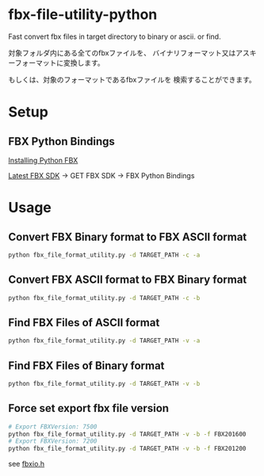 # fbx-file-utility-python
Fast convert fbx files in target directory to binary or ascii. or find.

対象フォルダ内にある全てのfbxファイルを、
バイナリフォーマット又はアスキーフォーマットに変換します。

もしくは、対象のフォーマットであるfbxファイルを
検索することができます。

# Setup

## FBX Python Bindings

[Installing Python FBX](http://help.autodesk.com/view/FBX/2020/ENU/?guid=FBX_Developer_Help_scripting_with_python_fbx_installing_python_fbx_html)

[Latest FBX SDK](https://www.autodesk.com/products/fbx/overview) -> GET FBX SDK -> FBX Python Bindings

# Usage

## Convert FBX Binary format to FBX ASCII format
```bash
python fbx_file_format_utility.py -d TARGET_PATH -c -a
```

## Convert FBX ASCII format to FBX Binary format
```bash
python fbx_file_format_utility.py -d TARGET_PATH -c -b
```

## Find FBX Files of ASCII format
```bash
python fbx_file_format_utility.py -d TARGET_PATH -v -a
```

## Find FBX Files of Binary format
```bash
python fbx_file_format_utility.py -d TARGET_PATH -v -b
```

## Force set export fbx file version
```bash
# Export FBXVersion: 7500
python fbx_file_format_utility.py -d TARGET_PATH -v -b -f FBX201600
# Export FBXVersion: 7200
python fbx_file_format_utility.py -d TARGET_PATH -v -b -f FBX201200
```
see [fbxio.h](http://help.autodesk.com/view/FBX/2020/ENU/?guid=FBX_Developer_Help_cpp_ref_fbxio_8h_html)
